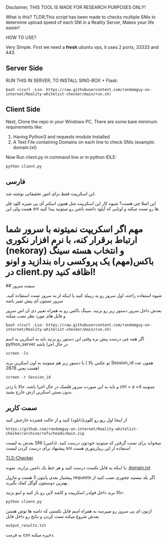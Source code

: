 Disclaimer, THIS TOOL IS MADE FOR RESEARCH PURPOSES ONLY!

What is this?
TLDR;This script has been made to checks multiple SNIs to determine upload speed of each SNI in a Reality Server, Makes your life easier!


HOW TO USE?

Very Simple.
First we need a **fresh** ubuntu vps, it uses 2 ports, 33333 and 443.

## Server Side

RUN THIS IN SERVER, TO INSTALL SING-BOX + Flask:

```
bash <(curl -Lso- https://raw.githubusercontent.com/randomguy-on-internet/Reality-whitelist-checker/main/run.sh)
```

## Client Side
Next, Clone the repo in your Windows PC, There are some bare minimum requirements like:
1. Having Python3 and requests module Installed
2. A Text File containing Domains on each line to check SNIs (example: domain.txt)


Now Run client.py in command line or in python IDLE:

```
python client.py
```

## فارسی
این اسکریپت فقط برای امور تحقیفاتی نوشته شد.

این اصلا چی هست؟
شیوه کار این اسکریپت مثل همون اسکنر آی پی تمیزه  کلود فلر هست ولی این sni ها رو تست میکنه و اونایی که آپلود داشته باشن رو میتونید پیدا کنید.
<h1>
مهم
اگر اسکریپت نمیتونه با سرور شما ارتباط برقرار کنه، با نرم افزار نکوری (nekoray) و انتخاب هسته سینگ باکس(مهم) یک پروکسی راه بندازید و اونو در client.py اظافه کنید! 
</h1>
## سمت سرور

شیوه استفاده راحته، اول سرور رو یه ریبیلد کنید یا اینکه از یه سرور تست استفاده کنید.
سرور تستون آی پیش تمیز باشه

بعدش داخل سرور دستور زیر رو بزنید، سینگ باکس رو به همراه تغییر دی ان اس سرور و فایل های مورد نظر نصب میکنه
```
bash <(curl -Lso- https://raw.githubusercontent.com/randomguy-on-internet/Reality-whitelist-checker/main/run.sh)
```
اگر همه چی درست پیش بره وقتی این دستور رو یزنید باید یه اسکرین یه اسم python_server در حال اجرا باشه

```
screen -ls
```

با دستور زیر هم میتونید به اون اسکرین برید ( تو عکس بالا Session_id همون عدد هست یعنی 2878)
```
screen -r Session_id
```




و باید به این صورت سرور فلسک در حال اجرا باشه، حالا با زدن ctrl + a +d میتونید بدون بستن اسکرین ازش خارج بشید.



## سمت کاربر

از اینجا اول رپو رو کلون(دانلود) کنید و از حالت فشرده خارجش کنید

```
https://github.com/randomguy-on-internet/Reality-whitelist-checker/archive/refs/heads/main.zip
```
بعدش یه لیست SNI (دامین) میخواید برای تست گرفتن که میتونید خودتون درست کنید.
پیشنهاد برای درست کردن لیست sni استفاده از این ریپازیتوری هست

[TLS-Checker](https://github.com/ImanMontajabi/TLS-Checker)

یا اینکه یه فایل تکست درست کنید و هر خط یک دامین بزارید، نمونه:
[domain.txt](https://github.com/randomguy-on-internet/Reality-whitelist-checker/blob/main/domain.txt)

پیشنیاز بعدی پایتون 3 هست و ماژول requests اگر بلد نیستید چجوری نصب کنید از بهترین دوستتون گوگل کمک بگیرید.

حالا برید داخل فولدر اسکریپت و کامند لاین رو باز کنید و اینو بزنید:

```
python client.py
```
ازتون ای پی سرور رو میپرسه به همراه اسم فایل تکستی که دامنه ها توش هستن
بعدش شروع میکنه تست کردن و نتایج رو داخل فایل
```
output_results.txt
```
به فرمت csv ذخیره میکنه.
